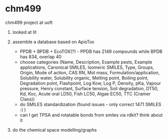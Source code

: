 # chm499
chm499 project at uoft

1. looked at lit

2. assemble a database based on ApisTox 
   - PPDB + BPDB + EcoTOX(?)
         - PPDB has 2149 compounds while BPDB has 834, overlap 40
   - choose categories (Name, Description, Example pests, Example applications, Canonical SMILES, Isomeric SMILES, Type, Groups, Origin, Mode of action, CAS RN, Mol mass, Formulation/application, Solubility water, Solubility organic, Melting point, Boiling point, Degradation point, Flashpoint, Log Kow, Log P, Density, pKa, Vapour pressure, Henry constant, Surface tension, Soil degradation, DT50, Kd, Koc, Acute oral LD50, Fish LC50, Algae EC50, TTC (Cramer Class))
   -  do SMILES standardization (found issues - only correct 1471 SMILES :( )
   -  can I get TPSA and rotatable bonds from smiles via rdkit? think about it

4. do the chemical space modelling/graphs

